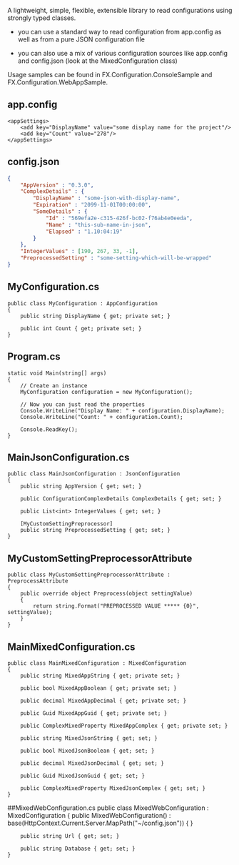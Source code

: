 A lightweight, simple, flexible, extensible library to read configurations using strongly typed classes.

- you can use a standard way to read configuration from app.config as well as from a pure JSON configuration file

- you can also use a mix of various configuration sources like app.config and config.json (look at the MixedConfiguration class)

Usage samples can be found in FX.Configuration.ConsoleSample and FX.Configuration.WebAppSample.

## app.config
    <appSettings>
        <add key="DisplayName" value="some display name for the project"/>
        <add key="Count" value="278"/>
    </appSettings>

## config.json
```json
{
    "AppVersion" : "0.3.0",
    "ComplexDetails" : {
        "DisplayName" : "some-json-with-display-name",
        "Expiration" : "2099-11-01T00:00:00",
        "SomeDetails" : {
            "Id" : "569efa2e-c315-426f-bc02-f76ab4e0eeda",
            "Name" : "this-sub-name-in-json",
            "Elapsed" : "1.10:04:19"
        }
    },
    "IntegerValues" : [190, 267, 33, -1],
    "PreprocessedSetting" : "some-setting-which-will-be-wrapped"
}
```

## MyConfiguration.cs
    public class MyConfiguration : AppConfiguration
    {
        public string DisplayName { get; private set; }

        public int Count { get; private set; }
    }

## Program.cs
    static void Main(string[] args)
    {
        // Create an instance
        MyConfiguration configuration = new MyConfiguration();

        // Now you can just read the properties
        Console.WriteLine("Display Name: " + configuration.DisplayName);
        Console.WriteLine("Count: " + configuration.Count);

        Console.ReadKey();
    }

## MainJsonConfiguration.cs
    public class MainJsonConfiguration : JsonConfiguration
    {
        public string AppVersion { get; set; }

        public ConfigurationComplexDetails ComplexDetails { get; set; }

        public List<int> IntegerValues { get; set; }

        [MyCustomSettingPreprocessor]
        public string PreprocessedSetting { get; set; }
    }
	
## MyCustomSettingPreprocessorAttribute
    public class MyCustomSettingPreprocessorAttribute : PreprocessAttribute
    {
        public override object Preprocess(object settingValue)
        {
            return string.Format("PREPROCESSED VALUE ***** {0}", settingValue);
        }
    }

## MainMixedConfiguration.cs
    public class MainMixedConfiguration : MixedConfiguration
    {
        public string MixedAppString { get; private set; }

        public bool MixedAppBoolean { get; private set; }

        public decimal MixedAppDecimal { get; private set; }

        public Guid MixedAppGuid { get; private set; }

        public ComplexMixedProperty MixedAppComplex { get; private set; }

        public string MixedJsonString { get; set; }

        public bool MixedJsonBoolean { get; set; }

        public decimal MixedJsonDecimal { get; set; }

        public Guid MixedJsonGuid { get; set; }

        public ComplexMixedProperty MixedJsonComplex { get; set; }
    }
	
##MixedWebConfiguration.cs
    public class MixedWebConfiguration : MixedConfiguration
    {
        public MixedWebConfiguration()
            : base(HttpContext.Current.Server.MapPath("~/config.json"))
        {
        }

        public string Url { get; set; }

        public string Database { get; set; }
    }